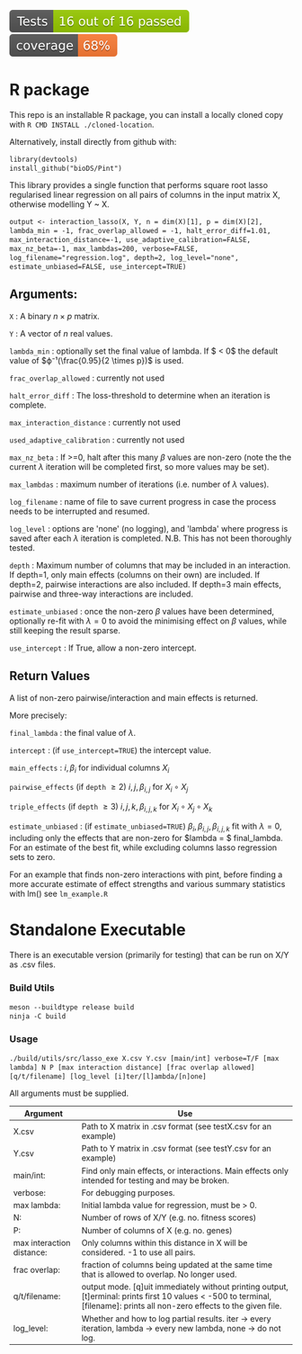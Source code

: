 ![tests](test-badge.svg)
![cod cov](coverage-badge.svg)
# R package

This repo is an installable R package, you can install a locally cloned copy with `R CMD INSTALL ./cloned-location`.

Alternatively, install directly from github with:
```
library(devtools)
install_github("bioDS/Pint")
```

This library provides a single function that performs square root lasso regularised linear regression on all pairs of columns in the input matrix X, otherwise modelling Y ~ X.

```
output <- interaction_lasso(X, Y, n = dim(X)[1], p = dim(X)[2], lambda_min = -1, frac_overlap_allowed = -1, halt_error_diff=1.01, max_interaction_distance=-1, use_adaptive_calibration=FALSE, max_nz_beta=-1, max_lambdas=200, verbose=FALSE, log_filename="regression.log", depth=2, log_level="none", estimate_unbiased=FALSE, use_intercept=TRUE)
```

## Arguments:

`X` : A binary $n \times p$ matrix.

`Y` : A vector of $n$ real values.

`lambda_min` : optionally set the final value of lambda. If $ < 0$ the default value of $ϕ⁻¹(\frac{0.95}{2 \times p})$ is used.

`frac_overlap_allowed` : currently not used

`halt_error_diff` : The loss-threshold to determine when an iteration is complete.

`max_interaction_distance` : currently not used

`used_adaptive_calibration` : currently not used

`max_nz_beta` : If >=0, halt after this many $\beta$ values are non-zero (note the the current $\lambda$ iteration will be completed first, so more values may be set).

`max_lambdas` : maximum number of iterations (i.e. number of $\lambda$ values).

`log_filename` : name of file to save current progress in case the process needs to be interrupted and resumed.

`log_level` : options are 'none' (no logging), and 'lambda' where progress is saved after each $\lambda$ iteration is completed. N.B. This has not been thoroughly tested.

`depth` : Maximum number of columns that may be included in an interaction. If depth=1, only main effects (columns on their own) are included. If depth=2, pairwise interactions are also included. If depth=3 main effects, pairwise and three-way interactions are included.

`estimate_unbiased` : once the non-zero $\beta$ values have been determined, optionally re-fit with $\lambda=0$ to avoid the minimising effect on $\beta$ values, while still keeping the result sparse.

`use_intercept` : If True, allow a non-zero intercept.

## Return Values

A list of non-zero pairwise/interaction and main effects is returned.

More precisely:

`final_lambda` : the final value of $\lambda$.

`intercept` : (if `use_intercept=TRUE`) the intercept value.

`main_effects` : $i, \beta_i$ for individual columns $X_i$

`pairwise_effects` (if `depth` $\geq 2$) $i,j, \beta_{i,j}$ for $X_i \circ X_j$

`triple_effects` (if `depth` $\geq 3$) $i,j,k, \beta_{i,j,k}$ for $X_i \circ X_j \circ X_k$

`estimate_unbiased` : (if `estimate_unbiased=TRUE`) $\beta_i, \beta_{i,j}, \beta_{i,j,k}$ fit with $\lambda = 0$, including only the effects that are non-zero for $lambda = $ final_lambda.
For an estimate of the best fit, while excluding columns lasso regression sets to zero.

For an example that finds non-zero interactions with pint, before finding a more accurate estimate of effect strengths and various summary statistics with lm() see `lm_example.R`

# Standalone Executable
There is an executable version (primarily for testing) that can be run on X/Y as .csv files.

### Build Utils
```
meson --buildtype release build
ninja -C build
```

### Usage
```
./build/utils/src/lasso_exe X.csv Y.csv [main/int] verbose=T/F [max lambda] N P [max interaction distance] [frac overlap allowed] [q/t/filename] [log_level [i]ter/[l]ambda/[n]one]
```

All arguments must be supplied.

Argument | Use
--- | ---
X.csv			| Path to X matrix in .csv format (see testX.csv for an example)
Y.csv			| Path to Y matrix in .csv format (see testY.csv for an example)
main/int:		| Find only main effects, or interactions. Main effects only intended for testing and may be broken.
verbose:		| For debugging purposes.
max lambda:	| 	Initial lambda value for regression, must be > 0.
N:			| 	Number of rows of X/Y  (e.g. no. fitness scores)
P:			| 	Number of columns of X (e.g. no. genes)
max interaction distance:	| Only columns within this distance in X will be considered. -1 to use all pairs.
frac overlap:	| fraction of columns being updated at the same time that is allowed to overlap. No longer used.
q/t/filename: | output mode. [q]uit immediately without printing output, [t]erminal: prints first 10 values < -500 to terminal, [filename]: prints all non-zero effects to the given file.
log_level:	| 	Whether and how to log partial results. iter -> every iteration, lambda -> every new lambda, none -> do not log.
